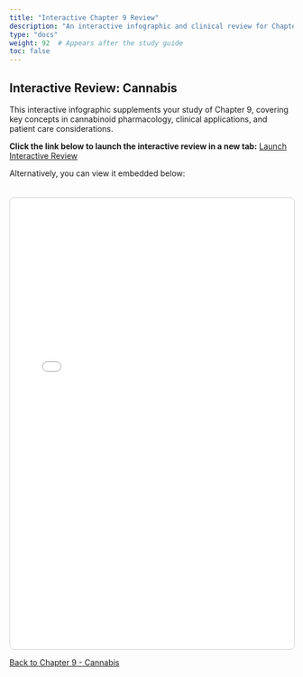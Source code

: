 ```yaml
---
title: "Interactive Chapter 9 Review"
description: "An interactive infographic and clinical review for Chapter 9: Cannabis."
type: "docs"
weight: 92  # Appears after the study guide
toc: false
---
```


## Interactive Review: Cannabis

This interactive infographic supplements your study of Chapter 9, covering key concepts in cannabinoid pharmacology, clinical applications, and patient care considerations.

**Click the link below to launch the interactive review in a new tab:**
<a href="/pathoDocs/pharmtx/ch9.-review.html" target="_blank" rel="noopener noreferrer" class="btn btn-primary">Launch Interactive Review</a>

Alternatively, you can view it embedded below:
<iframe src="/pathoDocs/pharmtx/ch9.-review.html" width="100%" height="800px" style="border:1px solid #ccc; border-radius: 8px; margin-top: 20px;">
  Your browser does not support iframes. Please <a href="/pathoDocs/pharmtx/ch9.-review.html" target="_blank" rel="noopener noreferrer">click here to view the content</a>.
</iframe>

[Back to Chapter 9 - Cannabis](../)
